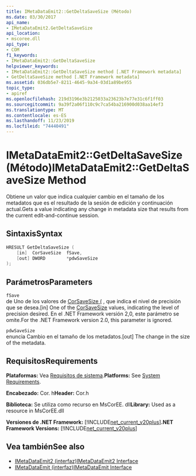 ```yaml
---
title: IMetaDataEmit2::GetDeltaSaveSize (Método)
ms.date: 03/30/2017
api_name:
- IMetaDataEmit2.GetDeltaSaveSize
api_location:
- mscoree.dll
api_type:
- COM
f1_keywords:
- IMetaDataEmit2::GetDeltaSaveSize
helpviewer_keywords:
- IMetaDataEmit2::GetDeltaSaveSize method [.NET Framework metadata]
- GetDeltaSaveSize method [.NET Framework metadata]
ms.assetid: 036db5e7-8211-4645-9a34-03d1a89be955
topic_type:
- apiref
ms.openlocfilehash: 219d3196e3b2125033a23623b7e77e31c6f1ff03
ms.sourcegitcommit: 9a39f2a06f110c9c7ca54ba216900d038aa14ef3
ms.translationtype: MT
ms.contentlocale: es-ES
ms.lasthandoff: 11/23/2019
ms.locfileid: "74440491"
---
```

# <a name="imetadataemit2getdeltasavesize-method"></a><span data-ttu-id="1c801-102">IMetaDataEmit2::GetDeltaSaveSize (Método)</span><span class="sxs-lookup"><span data-stu-id="1c801-102">IMetaDataEmit2::GetDeltaSaveSize Method</span></span>
<span data-ttu-id="1c801-103">Obtiene un valor que indica cualquier cambio en el tamaño de los metadatos que es el resultado de la sesión de edición y continuación actual.</span><span class="sxs-lookup"><span data-stu-id="1c801-103">Gets a value indicating any change in metadata size that results from the current edit-and-continue session.</span></span>  
  
## <a name="syntax"></a><span data-ttu-id="1c801-104">Sintaxis</span><span class="sxs-lookup"><span data-stu-id="1c801-104">Syntax</span></span>  
  
```cpp  
HRESULT GetDeltaSaveSize (  
    [in]  CorSaveSize  fSave,  
    [out] DWORD        *pdwSaveSize  
);  
```  
  
## <a name="parameters"></a><span data-ttu-id="1c801-105">Parámetros</span><span class="sxs-lookup"><span data-stu-id="1c801-105">Parameters</span></span>  
 `fSave`  
 <span data-ttu-id="1c801-106">de Uno de los valores de [CorSaveSize (](../../../../docs/framework/unmanaged-api/metadata/corsavesize-enumeration.md) , que indica el nivel de precisión que se desea.</span><span class="sxs-lookup"><span data-stu-id="1c801-106">[in] One of the [CorSaveSize](../../../../docs/framework/unmanaged-api/metadata/corsavesize-enumeration.md) values, indicating the level of precision desired.</span></span> <span data-ttu-id="1c801-107">En el .NET Framework versión 2,0, este parámetro se omite.</span><span class="sxs-lookup"><span data-stu-id="1c801-107">For the .NET Framework version 2.0, this parameter is ignored.</span></span>  
  
 `pdwSaveSize`  
 <span data-ttu-id="1c801-108">enuncia Cambio en el tamaño de los metadatos.</span><span class="sxs-lookup"><span data-stu-id="1c801-108">[out] The change in the size of the metadata.</span></span>  
  
## <a name="requirements"></a><span data-ttu-id="1c801-109">Requisitos</span><span class="sxs-lookup"><span data-stu-id="1c801-109">Requirements</span></span>  
 <span data-ttu-id="1c801-110">**Plataformas:** Vea [Requisitos de sistema](../../../../docs/framework/get-started/system-requirements.md).</span><span class="sxs-lookup"><span data-stu-id="1c801-110">**Platforms:** See [System Requirements](../../../../docs/framework/get-started/system-requirements.md).</span></span>  
  
 <span data-ttu-id="1c801-111">**Encabezado:** Cor. h</span><span class="sxs-lookup"><span data-stu-id="1c801-111">**Header:** Cor.h</span></span>  
  
 <span data-ttu-id="1c801-112">**Biblioteca:** Se utiliza como recurso en MsCorEE. dll</span><span class="sxs-lookup"><span data-stu-id="1c801-112">**Library:** Used as a resource in MsCorEE.dll</span></span>  
  
 <span data-ttu-id="1c801-113">**Versiones de .NET Framework:** [!INCLUDE[net_current_v20plus](../../../../includes/net-current-v20plus-md.md)]</span><span class="sxs-lookup"><span data-stu-id="1c801-113">**.NET Framework Versions:** [!INCLUDE[net_current_v20plus](../../../../includes/net-current-v20plus-md.md)]</span></span>  
  
## <a name="see-also"></a><span data-ttu-id="1c801-114">Vea también</span><span class="sxs-lookup"><span data-stu-id="1c801-114">See also</span></span>

- [<span data-ttu-id="1c801-115">IMetaDataEmit2 (interfaz)</span><span class="sxs-lookup"><span data-stu-id="1c801-115">IMetaDataEmit2 Interface</span></span>](../../../../docs/framework/unmanaged-api/metadata/imetadataemit2-interface.md)
- [<span data-ttu-id="1c801-116">IMetaDataEmit (interfaz)</span><span class="sxs-lookup"><span data-stu-id="1c801-116">IMetaDataEmit Interface</span></span>](../../../../docs/framework/unmanaged-api/metadata/imetadataemit-interface.md)
